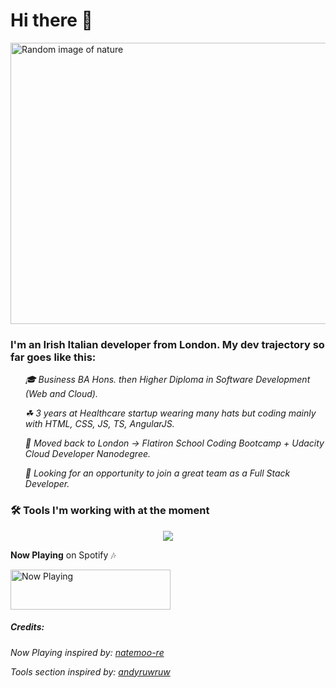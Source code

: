 # Hi there 👻

<img src="https://marcomcnulty.vercel.app/random-image" alt="Random image of nature" width="854" height="450">

### I'm an Irish Italian developer from London. My dev trajectory so far goes like this:

<ol>

_🎓 Business BA Hons. then Higher Diploma in Software Development (Web and Cloud)._

_☘ 3 years at Healthcare startup wearing many hats but coding mainly with HTML, CSS, JS, TS, AngularJS._

_🛫 Moved back to London -> Flatiron School Coding Bootcamp + Udacity Cloud Developer Nanodegree._

_👀 Looking for an opportunity to join a great team as a Full Stack Developer._

</ol>

### 🛠 Tools I'm working with at the moment

<p align="center">
  <img src="https://marcomcnulty.vercel.app/api/tools">
</p>

**Now Playing** on Spotify 🎶

<img src="https://marcomcnulty.vercel.app/now-playing" width="256" height="64" alt="Now Playing">

##### Credits:

<p>
  <i>Now Playing inspired by: <a href="https://github.com/natemoo-re">natemoo-re</a></i>

<i>Tools section inspired by: <a href="https://github.com/andyruwruw">andyruwruw</a></i>

</p>
